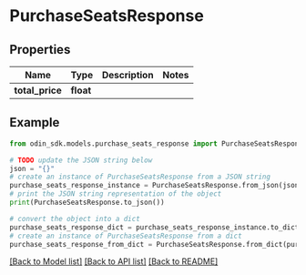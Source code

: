 # PurchaseSeatsResponse


## Properties

Name | Type | Description | Notes
------------ | ------------- | ------------- | -------------
**total_price** | **float** |  | 

## Example

```python
from odin_sdk.models.purchase_seats_response import PurchaseSeatsResponse

# TODO update the JSON string below
json = "{}"
# create an instance of PurchaseSeatsResponse from a JSON string
purchase_seats_response_instance = PurchaseSeatsResponse.from_json(json)
# print the JSON string representation of the object
print(PurchaseSeatsResponse.to_json())

# convert the object into a dict
purchase_seats_response_dict = purchase_seats_response_instance.to_dict()
# create an instance of PurchaseSeatsResponse from a dict
purchase_seats_response_from_dict = PurchaseSeatsResponse.from_dict(purchase_seats_response_dict)
```
[[Back to Model list]](../README.md#documentation-for-models) [[Back to API list]](../README.md#documentation-for-api-endpoints) [[Back to README]](../README.md)


